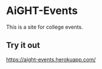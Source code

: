 # AiGHT-Events
This is a site for college events.

## Try it out
https://aight-events.herokuapp.com/

